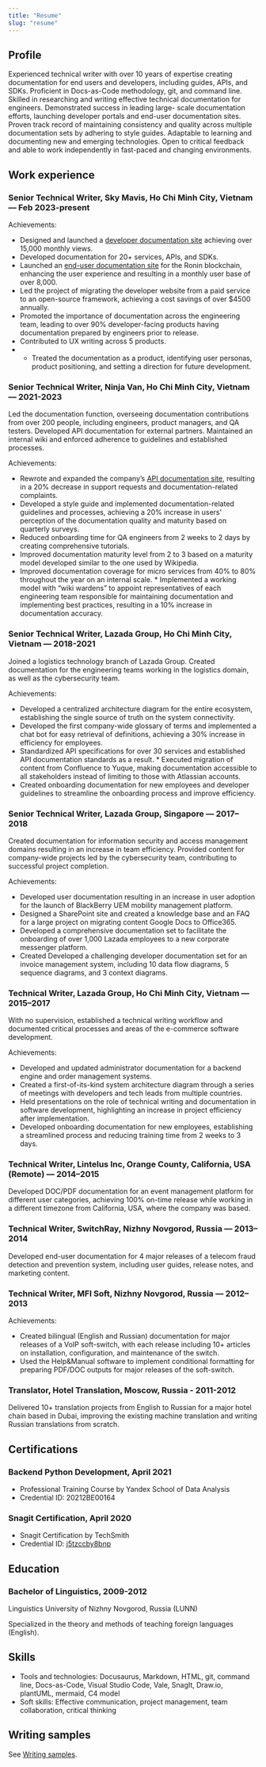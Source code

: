 ```yaml
---
title: "Resume"
slug: "resume"
---
```


## Profile

Experienced technical writer with over 10 years of expertise creating documentation for end users and developers, including guides, APIs, and SDKs. Proficient in Docs-as-Code methodology, git, and command line. Skilled in researching and writing effective technical documentation for engineers. Demonstrated success in leading large- scale documentation efforts, launching developer portals and end-user documentation sites. Proven track record of maintaining consistency and quality across multiple documentation sets by adhering to style guides. Adaptable to learning and documenting new and emerging technologies. Open to critical feedback and able to work independently in fast-paced and changing environments.

## Work experience

### Senior Technical Writer, Sky Mavis, Ho Chi Minh City, Vietnam — Feb 2023-present

Achievements:

* Designed and launched a [developer documentation site](https://docs.skymavis.com) achieving over 15,000 monthly views.
* Developed documentation for 20+ services, APIs, and SDKs.
* Launched an [end-user documentation site](https://docs.roninchain.com) for the Ronin blockchain, enhancing the user experience and resulting in a monthly user base of over 8,000.
* Led the project of migrating the developer website from a paid service to an open-source framework, achieving a cost savings of over $4500 annually.
* Promoted the importance of documentation across the engineering team, leading to over 90% developer-facing products having documentation prepared by engineers prior to release.
* Contributed to UX writing across 5 products.
* * Treated the documentation as a product, identifying user personas, product positioning, and setting a direction for future development.

### Senior Technical Writer, Ninja Van, Ho Chi Minh City, Vietnam — 2021-2023

Led the documentation function, overseeing documentation contributions from over 200 people, including engineers, product managers, and QA testers. Developed API documentation for external partners. Maintained an internal wiki and enforced adherence to guidelines and established processes.

Achievements:

* Rewrote and expanded the company’s [API documentation site](https://api-docs.ninjavan.co), resulting in a 20% decrease in support requests and documentation-related complaints.
* Developed a style guide and implemented documentation-related guidelines and processes, achieving a 20% increase in users' perception of the documentation quality and maturity based on quarterly surveys.
* Reduced onboarding time for QA engineers from 2 weeks to 2 days by creating comprehensive tutorials.
* Improved documentation maturity level from 2 to 3 based on a maturity model developed similar to the one used by Wikipedia.
* Improved documentation coverage for micro services from 40% to 80% throughout the year on an internal scale. * Implemented a working model with “wiki wardens” to appoint representatives of each engineering team responsible for maintaining documentation and implementing best practices, resulting in a 10% increase in documentation accuracy.

### Senior Technical Writer, Lazada Group, Ho Chi Minh City, Vietnam — 2018-2021

Joined a logistics technology branch of Lazada Group. Created documentation for the engineering teams working in the logistics domain, as well as the cybersecurity team.

Achievements:

* Developed a centralized architecture diagram for the entire ecosystem, establishing the single source of truth on the system connectivity.
* Developed the first company-wide glossary of terms and implemented a chat bot for easy retrieval of definitions, achieving a 30% increase in efficiency for employees.
* Standardized API specifications for over 30 services and established API documentation standards as a result. * Executed migration of content from Confluence to Yuque, making documentation accessible to all stakeholders instead of limiting to those with Atlassian accounts.
* Created onboarding documentation for new employees and developer guidelines to streamline the onboarding process and improve efficiency.

### Senior Technical Writer, Lazada Group, Singapore — 2017–2018

Created documentation for information security and access management domains resulting in an increase in team efficiency. Provided content for company-wide projects led by the cybersecurity team, contributing to successful project completion.

Achievements:

* Developed user documentation resulting in an increase in user adoption for the launch of BlackBerry UEM mobility management platform.
* Designed a SharePoint site and created a knowledge base and an FAQ for a large project on migrating content Google Docs to Office365.
* Developed a comprehensive documentation set to facilitate the onboarding of over 1,000 Lazada employees to
a new corporate messenger platform.
* Created Developed a challenging developer documentation set for an invoice management system, including 10 data flow diagrams, 5 sequence diagrams, and 3 context diagrams.
  
### Technical Writer, Lazada Group, Ho Chi Minh City, Vietnam — 2015–2017

With no supervision, established a technical writing workflow and documented critical processes and areas of the e-commerce software development.

Achievements:

* Developed and updated administrator documentation for a backend engine and order management systems.
* Created a first-of-its-kind system architecture diagram through a series of meetings with developers and tech leads from multiple countries.
* Held presentations on the role of technical writing and documentation in software development, highlighting an increase in project efficiency after implementation.
* Developed onboarding documentation for new employees, establishing a streamlined process and reducing training time from 2 weeks to 3 days.

### Technical Writer, Lintelus Inc, Orange County, California, USA (Remote) — 2014–2015

Developed DOC/PDF documentation for an event management platform for different user categories, achieving 100% on-time release while working in a different timezone from California, USA, where the company was based.

### Technical Writer, SwitchRay, Nizhny Novgorod, Russia — 2013–2014

Developed end-user documentation for 4 major releases of a telecom fraud detection and prevention system, including user guides, release notes, and marketing content.

### Technical Writer, MFI Soft, Nizhny Novgorod, Russia — 2012–2013

Achievements:

* Created bilingual (English and Russian) documentation for major releases of a VoIP soft-switch, with each release including 10+ articles on installation, configuration, and maintenance of the switch.
* Used the Help&Manual software to implement conditional formatting for preparing PDF/DOC outputs for major releases of the soft-switch.

### Translator, Hotel Translation, Moscow, Russia - 2011-2012

Delivered 10+ translation projects from English to Russian for a major hotel chain based in Dubai, improving the existing machine translation and writing Russian translations from scratch.

## Certifications

### Backend Python Development, April 2021

* Professional Training Course by Yandex School of Data Analysis
* Credential ID: 20212BE00164

### Snagit Certification, April 2020

* Snagit Certification by TechSmith
* Credential ID: [j5tzccby8bnp](https://verify.skilljar.com/c/j5tzccby8bnp)

## Education

### Bachelor of Linguistics, 2009-2012

Linguistics University of Nizhny Novgorod, Russia (LUNN)

Specialized in the theory and methods of teaching foreign languages (English).

## Skills

* Tools and technologies: Docusaurus, Markdown, HTML, git, command line, Docs-as-Code, Visual Studio Code, Vale, SnagIt, Draw.io, plantUML, mermaid, C4 model
* Soft skills: Effective communication, project management, team collaboration, critical thinking
  
## Writing samples

See [Writing samples](https://www.sergeyrodin.com/samples/).
